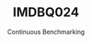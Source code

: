 ---
layout: default
title: IMDBQ024
subtitle: Continuous Benchmarking
selected: IMDB
expanded: Benchmarking
benchmark: /individual_results/IMDBQ024.html
---